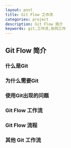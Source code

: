 ```yaml
---
layout: post
title: Git Flow 工作流
categories: project
description: Git Flow 简介
keywords: git,工作流,协同工作
---
```


## Git Flow 简介

### 什么是Git

### 为什么需要Git

### 使用Git出现的问题

### Git Flow 工作流

### Git Flow 流程

### 其他 Git 工作流

### 

